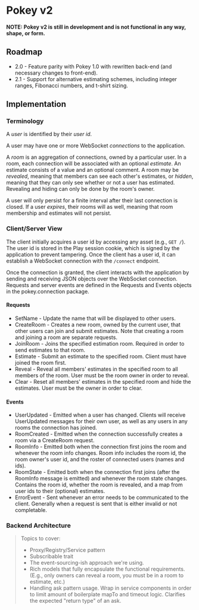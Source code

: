 Pokey v2
========

**NOTE: Pokey v2 is still in development and is not functional in any way, shape, or form.**

## Roadmap

* 2.0 - Feature parity with Pokey 1.0 with rewritten back-end (and necessary changes to front-end).
* 2.1 - Support for alternative estimating schemes, including integer ranges, Fibonacci numbers,
        and t-shirt sizing.

## Implementation

### Terminology

A *user* is identified by their *user id*.

A user may have one or more WebSocket *connections* to the application.

A *room* is an aggregation of connections, owned by a particular user. In a room, each connection
will be associated with an optional *estimate*. An estimate consists of a value and an optional
comment. A room may be *revealed*, meaning that members can see each other's estimates, or *hidden*,
meaning that they can only see whether or not a user has estimated. Revealing and hiding can only
be done by the room's owner.

A user will only persist for a finite interval after their last connection is closed. If a user
*expires*, their rooms will as well, meaning that room membership and estimates will not persist.

### Client/Server View

The client initially acquires a user id by accessing any asset (e.g., `GET /`). The user id is
stored in the Play session cookie, which is signed by the application to prevent tampering. Once the
 client has a user id, it can establish a WebSocket connection with the `/connect` endpoint.

Once the connection is granted, the client interacts with the application by sending and receiving
JSON objects over the WebSocket connection. Requests and server events are defined in the Requests
and Events objects in the pokey.connection package.

#### Requests

* SetName - Update the name that will be displayed to other users.
* CreateRoom - Creates a new room, owned by the current user, that other users can join and submit
               estimates. Note that creating a room and joining a room are separate requests.
* JoinRoom - Joins the specified estimation room. Required in order to send estimates to that room.
* Estimate - Submit an estimate to the specified room. Client must have joined the room first.
* Reveal - Reveal all members' estimates in the specified room to all members of the room. User must
           be the room owner in order to reveal.
* Clear - Reset all members' estimates in the specified room and hide the estimates. User must be
          the owner in order to clear.

#### Events

* UserUpdated - Emitted when a user has changed. Clients will receive UserUpdated messages for their
                own user, as well as any users in any rooms the connection has joined.
* RoomCreated - Emitted when the connection successfully creates a room via a CreateRoom request.
* RoomInfo - Emitted both when the connection first joins the room and whenever the room info
             changes. Room info includes the room id, the room owner's user id, and the roster of
             connected users (names and ids).
* RoomState - Emitted both when the connection first joins (after the RoomInfo message is emitted)
              and whenever the room state changes. Contains the room id, whether the room is
              revealed, and a map from user ids to their (optional) estimates.
* ErrorEvent - Sent whenever an error needs to be communicated to the client. Generally when a
               request is sent that is either invalid or not completable.

### Backend Architecture

> Topics to cover:
> * Proxy/Registry/Service pattern
> * Subscribable trait
> * The event-sourcing-ish approach we're using.
> * Rich models that fully encapsulate the functional requirements. (E.g., only owners can reveal a
    room, you must be in a room to estimate, etc.)
> * Handling ask pattern usage. Wrap in service components in order to limit amount of boilerplate
    mapTo and timeout logic. Clarifies the expected "return type" of an ask.
